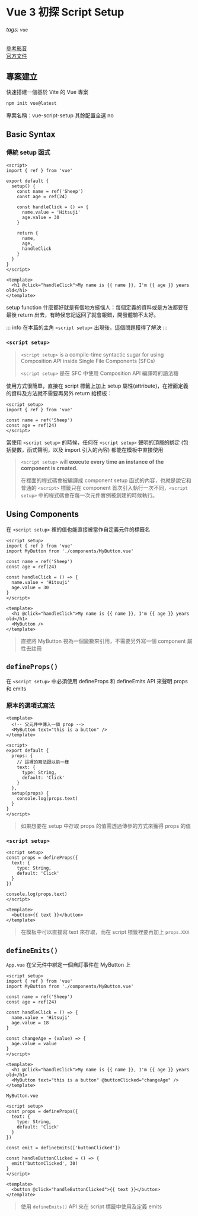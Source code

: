 # Vue 3 初探 Script Setup 

###### tags: `vue`

[參考影音](https://youtu.be/9whgkjxoCME) <br>
[官方文件](https://staging-cn.vuejs.org/api/sfc-script-setup.html)


## 專案建立

快速搭建一個基於 Vite 的 Vue 專案
```sh
npm init vue@latest
``` 

專案名稱：vue-script-setup
其餘配置全選 no

## Basic Syntax

### 傳統 setup 函式
```vue
<script>
import { ref } from 'vue'

export default {
  setup() {
    const name = ref('Sheep')
    const age = ref(24)
    
    const handleClick = () => {
      name.value = 'Hitsuji'
      age.value = 30
    }

    return {
      name,
      age,
      handleClick
    }
  }
}
</script>

<template>
  <h1 @click="handleClick">My name is {{ name }}, I'm {{ age }} years old</h1>
</template>
```
setup function 什麼都好就是有個地方挺惱人：每個定義的資料或是方法都要在最後 return 出去，有時候忘記返回了就會報錯，開發體驗不太好。


::: info 在本篇的主角 `<script setup>` 出現後，這個問題獲得了解決
:::

### `<script setup>`
  
> `<script setup>` is a compile-time syntactic sugar for using Composition API inside Single File Components (SFCs)
> 
> `<script setup>` 是在 SFC 中使用 Composition API 編譯時的語法糖

使用方式很簡單，直接在 script 標籤上加上 setup 屬性(attribute)，在裡面定義的資料及方法就不需要再另外 return 給模板：

```vue
<script setup>
import { ref } from 'vue'

const name = ref('Sheep')
const age = ref(24)
</script>
```
當使用 `<script setup>` 的時候，任何在 `<script setup>` 聲明的頂層的綁定 (包括變數，函式聲明，以及 import 引入的內容) 都能在模板中直接使用

> `<script setup>` will **execute every time an instance of the component is created.**
> 
> 在裡面的程式碼會被編譯成 component setup 函式的內容，也就是說它和普通的 `<script>` 標籤只在 component 首次引入執行一次不同，`<script setup>` 中的程式碼會在每一次元件實例被創建的時候執行。


## Using Components

在 `<script setup>` 裡的值也能直接被當作自定義元件的標籤名

```vue
<script setup>
import { ref } from 'vue'
import MyButton from './components/MyButton.vue'

const name = ref('Sheep')
const age = ref(24)

const handleClick = () => {
  name.value = 'Hitsuji'
  age.value = 30
}
</script>

<template>
  <h1 @click="handleClick">My name is {{ name }}, I'm {{ age }} years old</h1>
  <MyButton />
</template>
```
> 直接將 MyButton 視為一個變數來引用，不需要另外寫一個 component 屬性去註冊

## `defineProps()`

在 `<script setup>` 中必須使用 defineProps 和 defineEmits API 來聲明 props 和 emits

### 原本的選項式寫法

```vue
<template>
  <!-- 父元件中傳入一個 prop -->
  <MyButton text="this is a button" />
</template>
```

```vue
<script>
export default {
  props: {
    // 這裡的寫法跟以前一樣
    text: {
      type: String,
      default: 'Click'
    }
  },
  setup(props) {
    console.log(props.text)
  }
}
</script>
```
> 如果想要在 setup 中存取 props 的值需透過傳參的方式來獲得 props 的值

### `<script setup>`

```vue
<script setup>
const props = defineProps({
  text: {
    type: String,
    default: 'Click'
  }
})

console.log(props.text)
</script>

<template>
  <button>{{ text }}</button>
</template>
```
> 在模板中可以直接寫 text 來存取，而在 script 標籤裡要再加上 `props.XXX`


## `defineEmits()`

`App.vue` 在父元件中綁定一個自訂事件在 MyButton 上
```vue
<script setup>
import { ref } from 'vue'
import MyButton from './components/MyButton.vue'

const name = ref('Sheep')
const age = ref(24)

const handleClick = () => {
  name.value = 'Hitsuji'
  age.value = 18
}

const changeAge = (value) => {
  age.value = value
}
</script>

<template>
  <h1 @click="handleClick">My name is {{ name }}, I'm {{ age }} years old</h1>
  <MyButton text="this is a button" @buttonClicked="changeAge" />
</template>
```

`MyButton.vue`
```vue
<script setup>
const props = defineProps({
  text: {
    type: String,
    default: 'Click'
  }
})

const emit = defineEmits(['buttonClicked'])

const handleButtonClicked = () => {
  emit('buttonClicked', 30)
}
</script>

<template>
  <button @click="handleButtonClicked">{{ text }}</button>
</template>
```
> 使用 `defineEmits()` API 來在 script 標籤中使用及定義 emits

